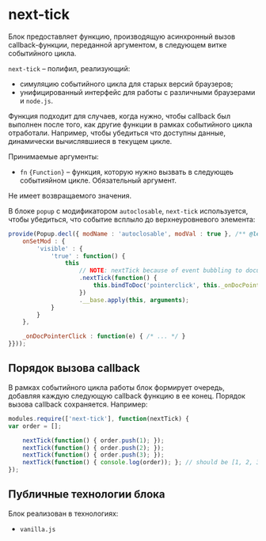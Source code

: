 # next-tick

Блок предоставляет функцию, производящую асинхронный вызов callback-функции, переданной аргументом, в следующем витке событийного цикла. 

`next-tick` – полифил, реализующий:

* симуляцию событийного цикла для старых версий браузеров;
* унифицированный интерфейс для работы с различными браузерами и `node.js`.

Функция подходит для случаев, когда нужно, чтобы callback был выполнен после того, как другие функции в рамках событийного цикла отработали. Например, чтобы убедиться что доступны данные, динамически вычислявшиеся в текущем цикле.

Принимаемые аргументы: 

* `fn` `{Function}` – функция, которую нужно вызвать в следующеь событияйном цикле. Обязательный аргумент.

Не имеет возвращаемого значения.

В блоке `popup` с модификатором `autoclosable`, `next-tick` используется, чтобы убедиться, что событие всплыло до верхнеуровневого элемента:

```js
provide(Popup.decl({ modName : 'autoclosable', modVal : true }, /** @lends popup.prototype */{
    onSetMod : {
        'visible' : {
            'true' : function() {
                this
                    // NOTE: nextTick because of event bubbling to document
                    .nextTick(function() {
                        this.bindToDoc('pointerclick', this._onDocPointerClick);
                    })
                    .__base.apply(this, arguments);
            }
        }
    },

    _onDocPointerClick : function(e) { /* ... */ }
}}));
```


## Порядок вызова callback

В рамках событийного цикла работы блок формирует очередь, добавляя каждую следующую callback функцию в ее конец. Порядок вызова callback сохраняется. Например:

```js
modules.require(['next-tick'], function(nextTick) {
var order = [];

    nextTick(function() { order.push(1); });
    nextTick(function() { order.push(2); });
    nextTick(function() { order.push(3); });
    nextTick(function() { console.log(order)); }; // should be [1, 2, 3]
});
```

## Публичные технологии блока

Блок реализован в технологиях:

* `vanilla.js`
